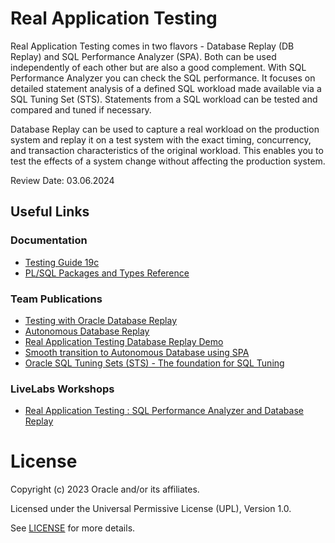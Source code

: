 # Real Application Testing
Real Application Testing comes in two flavors - Database Replay (DB Replay) and SQL Performance Analyzer (SPA). Both can be used independently of each other but are also a good complement. 
With SQL Performance Analyzer you can check the SQL performance. It focuses on detailed statement analysis of a defined SQL workload made available via a SQL Tuning Set (STS).
Statements from a SQL workload can be tested and compared and tuned if necessary.

Database Replay can be used to capture a real workload on the production system and replay it on a test system with the exact timing, concurrency, and transaction characteristics of the original workload. This enables you to test the effects of a system change without affecting the production system. 

Review Date: 03.06.2024

## Useful Links

### Documentation

- [Testing Guide 19c](https://docs.oracle.com/en/database/oracle/oracle-database/19/ratug/index.html#Oracle%C2%AE-Database)
- [PL/SQL Packages and Types Reference](https://docs.oracle.com/en/database/oracle/oracle-database/19/arpls/index.html#Oracle%C2%AE-Database)


### Team Publications

- [Testing with Oracle Database Replay](https://blogs.oracle.com/coretec/post/testing-with-oracle-database-replay)
- [Autonomous Database Replay](https://blogs.oracle.com/coretec/post/adb-database-replay)
- [Real Application Testing Database Replay Demo](https://blogs.oracle.com/coretec/post/rat-demo)
- [Smooth transition to Autonomous Database using SPA](https://blogs.oracle.com/coretec/post/spa-in-autonomous-database)
- [Oracle SQL Tuning Sets (STS) - The foundation for SQL Tuning](https://blogs.oracle.com/coretec/post/oracle-sql-tuning-sets-the-basis-for-sql-tuning)


### LiveLabs Workshops

- [Real Application Testing : SQL Performance Analyzer and Database Replay](https://apexapps.oracle.com/pls/apex/r/dbpm/livelabs/view-workshop?wid=858&clear=RR,180&session=112790027738609)



# License

Copyright (c) 2023 Oracle and/or its affiliates.

Licensed under the Universal Permissive License (UPL), Version 1.0.

See [LICENSE](https://github.com/oracle-devrel/technology-engineering/blob/main/LICENSE) for more details.
